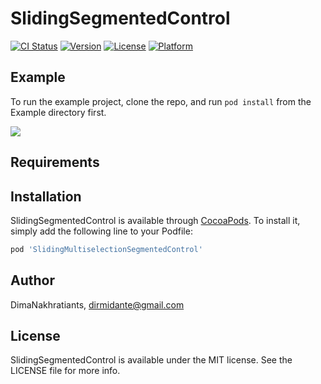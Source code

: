 # SlidingSegmentedControl

[![CI Status](http://img.shields.io/travis/DimaNakhratiants/SlidingSegmentedControl.svg?style=flat)](https://travis-ci.org/DimaNakhratiants/SlidingSegmentedControl)
[![Version](https://img.shields.io/cocoapods/v/SlidingSegmentedControl.svg?style=flat)](http://cocoapods.org/pods/SlidingSegmentedControl)
[![License](https://img.shields.io/cocoapods/l/SlidingSegmentedControl.svg?style=flat)](http://cocoapods.org/pods/SlidingSegmentedControl)
[![Platform](https://img.shields.io/cocoapods/p/SlidingSegmentedControl.svg?style=flat)](http://cocoapods.org/pods/SlidingSegmentedControl)

## Example

To run the example project, clone the repo, and run `pod install` from the Example directory first.

![](https://media.giphy.com/media/3o6fJ9D5Of0Rc0eLF6/giphy.gif)

## Requirements

## Installation



SlidingSegmentedControl is available through [CocoaPods](http://cocoapods.org). To install
it, simply add the following line to your Podfile:

```ruby
pod 'SlidingMultiselectionSegmentedControl'
```

## Author

DimaNakhratiants, dirmidante@gmail.com

## License

SlidingSegmentedControl is available under the MIT license. See the LICENSE file for more info.
